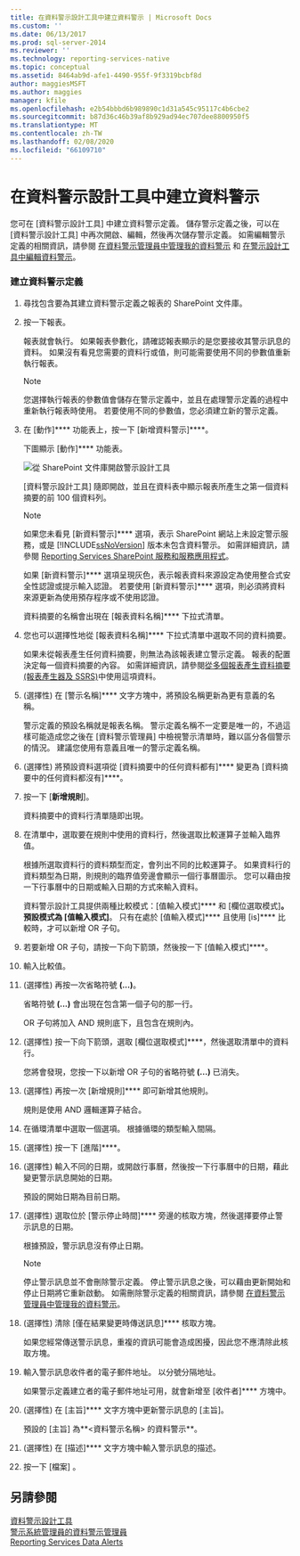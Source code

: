 ```yaml
---
title: 在資料警示設計工具中建立資料警示 | Microsoft Docs
ms.custom: ''
ms.date: 06/13/2017
ms.prod: sql-server-2014
ms.reviewer: ''
ms.technology: reporting-services-native
ms.topic: conceptual
ms.assetid: 8464ab9d-afe1-4490-955f-9f3319bcbf8d
author: maggiesMSFT
ms.author: maggies
manager: kfile
ms.openlocfilehash: e2b54bbbd6b989890c1d31a545c95117c4b6cbe2
ms.sourcegitcommit: b87d36c46b39af8b929ad94ec707dee8800950f5
ms.translationtype: MT
ms.contentlocale: zh-TW
ms.lasthandoff: 02/08/2020
ms.locfileid: "66109710"
---
```

# <a name="create-a-data-alert-in-data-alert-designer"></a>在資料警示設計工具中建立資料警示
  您可在 [資料警示設計工具] 中建立資料警示定義。 儲存警示定義之後，可以在 [資料警示設計工具] 中再次開啟、編輯，然後再次儲存警示定義。 如需編輯警示定義的相關資訊，請參閱 [在資料警示管理員中管理我的資料警示](manage-my-data-alerts-in-data-alert-manager.md) 和 [在警示設計工具中編輯資料警示](edit-a-data-alert-in-alert-designer.md)。  
  
### <a name="to-create-a-data-alert-definition"></a>建立資料警示定義  
  
1.  尋找包含要為其建立資料警示定義之報表的 SharePoint 文件庫。  
  
2.  按一下報表。  
  
     報表就會執行。 如果報表參數化，請確認報表顯示的是您要接收其警示訊息的資料。 如果沒有看見您需要的資料行或值，則可能需要使用不同的參數值重新執行報表。  
  
    > [!NOTE]  
    >  您選擇執行報表的參數值會儲存在警示定義中，並且在處理警示定義的過程中重新執行報表時使用。 若要使用不同的參數值，您必須建立新的警示定義。  
  
3.  在 [動作]**** 功能表上，按一下 [新增資料警示]****。  
  
     下圖顯示 [動作]**** 功能表。  
  
     ![從 SharePoint 文件庫開啟警示設計工具](media/rs-openalertdesigneriw.gif "從 SharePoint 文件庫開啟警示設計工具")  
  
     [資料警示設計工具] 隨即開啟，並且在資料表中顯示報表所產生之第一個資料摘要的前 100 個資料列。  
  
    > [!NOTE]  
    >  如果您未看見 [新資料警示]**** 選項，表示 SharePoint 網站上未設定警示服務，或是 [!INCLUDE[ssNoVersion](../includes/ssnoversion-md.md)] 版本未包含資料警示。 如需詳細資訊，請參閱 [Reporting Services SharePoint 服務和服務應用程式](../../2014/reporting-services/reporting-services-sharepoint-service-and-service-applications.md)。  
    >   
    >  如果 [新資料警示]**** 選項呈現灰色，表示報表資料來源設定為使用整合式安全性認證或提示輸入認證。 若要使用 [新資料警示]**** 選項，則必須將資料來源更新為使用預存程序或不使用認證。  
  
     資料摘要的名稱會出現在 [報表資料名稱]**** 下拉式清單。  
  
4.  您也可以選擇性地從 [報表資料名稱]**** 下拉式清單中選取不同的資料摘要。  
  
     如果未從報表產生任何資料摘要，則無法為該報表建立警示定義。 報表的配置決定每一個資料摘要的內容。 如需詳細資訊，請參閱[從多個報表產生資料摘要 &#40;報表產生器及 SSRS&#41;](report-builder/generating-data-feeds-from-reports-report-builder-and-ssrs.md)中使用這項資料。  
  
5.  (選擇性) 在 [警示名稱]**** 文字方塊中，將預設名稱更新為更有意義的名稱。  
  
     警示定義的預設名稱就是報表名稱。 警示定義名稱不一定要是唯一的，不過這樣可能造成您之後在 [資料警示管理員] 中檢視警示清單時，難以區分各個警示的情況。 建議您使用有意義且唯一的警示定義名稱。  
  
6.  (選擇性) 將預設資料選項從 [資料摘要中的任何資料都有]**** 變更為 [資料摘要中的任何資料都沒有]****。  
  
7.  按一下 [**新增規則**]。  
  
     資料摘要中的資料行清單隨即出現。  
  
8.  在清單中，選取要在規則中使用的資料行，然後選取比較運算子並輸入臨界值。  
  
     根據所選取資料行的資料類型而定，會列出不同的比較運算子。 如果資料行的資料類型為日期，則規則的臨界值旁邊會顯示一個行事曆圖示。 您可以藉由按一下行事曆中的日期或輸入日期的方式來輸入資料。  
  
     資料警示設計工具提供兩種比較模式：[值輸入模式]**** 和 [欄位選取模式]****。 預設模式為 [值輸入模式]****。 只有在處於 [值輸入模式]**** 且使用 [is]**** 比較時，才可以新增 OR 子句。  
  
9. 若要新增 OR 子句，請按一下向下箭頭，然後按一下 [值輸入模式]****。  
  
10. 輸入比較值。  
  
11. (選擇性) 再按一次省略符號 **(...)**。  
  
     省略符號 **(...)** 會出現在包含第一個子句的那一行。  
  
     OR 子句將加入 AND 規則底下，且包含在規則內。  
  
12. (選擇性) 按一下向下箭頭，選取 [欄位選取模式]****，然後選取清單中的資料行。  
  
     您將會發現，您按一下以新增 OR 子句的省略符號 **(...)** 已消失。  
  
13. (選擇性) 再按一次 [新增規則]**** 即可新增其他規則。  
  
     規則是使用 AND 邏輯運算子結合。  
  
14. 在循環清單中選取一個選項。 根據循環的類型輸入間隔。  
  
15. (選擇性) 按一下 [進階]****。  
  
16. (選擇性) 輸入不同的日期，或開啟行事曆，然後按一下行事曆中的日期，藉此變更警示訊息開始的日期。  
  
     預設的開始日期為目前日期。  
  
17. (選擇性) 選取位於 [警示停止時間]**** 旁邊的核取方塊，然後選擇要停止警示訊息的日期。  
  
     根據預設，警示訊息沒有停止日期。  
  
    > [!NOTE]  
    >  停止警示訊息並不會刪除警示定義。 停止警示訊息之後，可以藉由更新開始和停止日期將它重新啟動。 如需刪除警示定義的相關資訊，請參閱 [在資料警示管理員中管理我的資料警示](manage-my-data-alerts-in-data-alert-manager.md)。  
  
18. (選擇性) 清除 [僅在結果變更時傳送訊息]**** 核取方塊。  
  
     如果您經常傳送警示訊息，重複的資訊可能會造成困擾，因此您不應清除此核取方塊。  
  
19. 輸入警示訊息收件者的電子郵件地址。 以分號分隔地址。  
  
     如果警示定義建立者的電子郵件地址可用，就會新增至 [收件者]**** 方塊中。  
  
20. (選擇性) 在 [主旨]**** 文字方塊中更新警示訊息的 [主旨]。  
  
     預設的 [主旨] 為**\<資料警示名稱> 的資料警示**。  
  
21. (選擇性) 在 [描述]**** 文字方塊中輸入警示訊息的描述。  
  
22. 按一下 [檔案]  。  
  
## <a name="see-also"></a>另請參閱  
 [資料警示設計工具](../../2014/reporting-services/data-alert-designer.md)   
 [警示系統管理員的資料警示管理員](../../2014/reporting-services/data-alert-manager-for-alerting-administrators.md)   
 [Reporting Services Data Alerts](../ssms/agent/alerts.md)  
  
  
